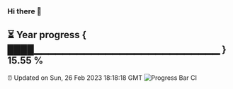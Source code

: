 ### Hi there 👋
⏳ Year progress { ████▁▁▁▁▁▁▁▁▁▁▁▁▁▁▁▁▁▁▁▁▁▁▁▁▁▁ } 15.55 %
---
⏰ Updated on Sun, 26 Feb 2023 18:18:18 GMT
![Progress Bar CI](https://github.com/liununu/liununu/workflows/Progress%20Bar%20CI/badge.svg)
